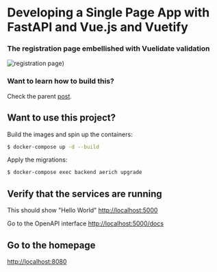 # Developing a Single Page App with FastAPI and Vue.js and Vuetify

### The registration page embellished with Vuelidate validation

![registration page](https://shawn.beckerstudio.com/wp-content/uploads/2023/05/fastapi-vue-vuetify-registration.png))

### Want to learn how to build this?

Check the parent
[post](https://testdriven.io/blog/developing-a-single-page-app-with-fastapi-and-vuejs).

## Want to use this project?

Build the images and spin up the containers:

```sh
$ docker-compose up -d --build
```

Apply the migrations:

```sh
$ docker-compose exec backend aerich upgrade
```

## Verify that the services are running

This should show "Hello World"
 [http://localhost:5000](http://localhost:5000)  

Go to the OpenAPI interface 
 [http://localhost:5000/docs](http://localhost:5000/docs)  


## Go to the homepage

[http://localhost:8080](http://localhost:8080) 
